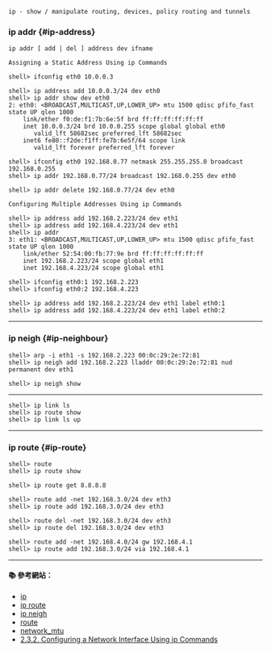 `ip - show / manipulate routing, devices, policy routing and tunnels`

### ip addr {#ip-address}
```
ip addr [ add | del ] address dev ifname
```

`Assigning a Static Address Using ip Commands` 

```console
shell> ifconfig eth0 10.0.0.3

shell> ip address add 10.0.0.3/24 dev eth0
shell> ip addr show dev eth0
2: eth0: <BROADCAST,MULTICAST,UP,LOWER_UP> mtu 1500 qdisc pfifo_fast state UP qlen 1000
    link/ether f0:de:f1:7b:6e:5f brd ff:ff:ff:ff:ff:ff
    inet 10.0.0.3/24 brd 10.0.0.255 scope global global eth0
       valid_lft 58682sec preferred_lft 58682sec
    inet6 fe80::f2de:f1ff:fe7b:6e5f/64 scope link 
       valid_lft forever preferred_lft forever
```

```console
shell> ifconfig eth0 192.168.0.77 netmask 255.255.255.0 broadcast 192.168.0.255
shell> ip addr 192.168.0.77/24 broadcast 192.168.0.255 dev eth0
```
```console
shell> ip addr delete 192.168.0.77/24 dev eth0
```

`Configuring Multiple Addresses Using ip Commands`
```console
shell> ip address add 192.168.2.223/24 dev eth1
shell> ip address add 192.168.4.223/24 dev eth1
shell> ip addr
3: eth1: <BROADCAST,MULTICAST,UP,LOWER_UP> mtu 1500 qdisc pfifo_fast state UP qlen 1000
    link/ether 52:54:00:fb:77:9e brd ff:ff:ff:ff:ff:ff
    inet 192.168.2.223/24 scope global eth1
    inet 192.168.4.223/24 scope global eth1
```

```console
shell> ifconfig eth0:1 192.168.2.223
shell> ifconfig eth0:2 192.168.4.223

shell> ip address add 192.168.2.223/24 dev eth1 label eth0:1
shell> ip address add 192.168.4.223/24 dev eth1 label eth0:2
```

---

### ip neigh {#ip-neighbour}


```console
shell> arp -i eth1 -s 192.168.2.223 00:0c:29:2e:72:81
shell> ip neigh add 192.168.2.223 lladdr 00:0c:29:2e:72:81 nud permanent dev eth1

shell> ip neigh show 
```

---

```console
shell> ip link ls
shell> ip route show
shell> ip link ls up
```
---

### ip route {#ip-route}

```console
shell> route
shell> ip route show

shell> ip route get 8.8.8.8

shell> route add -net 192.168.3.0/24 dev eth3
shell> ip route add 192.168.3.0/24 dev eth3

shell> route del -net 192.168.3.0/24 dev eth3
shell> ip route del 192.168.3.0/24 dev eth3

shell> route add -net 192.168.4.0/24 gw 192.168.4.1 
shell> ip route add 192.168.3.0/24 via 192.168.4.1
```
---

#### :books: 參考網站：
- [ip](http://manpages.ubuntu.com/manpages/trusty/man8/ip.8.html)
- [ip route](http://manpages.ubuntu.com/manpages/trusty/man8/ip-route.8.html)
- [ip neigh](http://manpages.ubuntu.com/manpages/trusty/man8/ip-neighbour.8.html)
- [route](http://manpages.ubuntu.com/manpages/trusty/man8/route.8.html)
- [network_mtu](http://docs.aws.amazon.com/AWSEC2/latest/UserGuide/network_mtu.html)
- [2.3.2. Configuring a Network Interface Using ip Commands](https://docs.fedoraproject.org/en-US/Fedora/22/html/Networking_Guide/sec-Configuring_a_Network_Interface_Using_ip_commands.html)